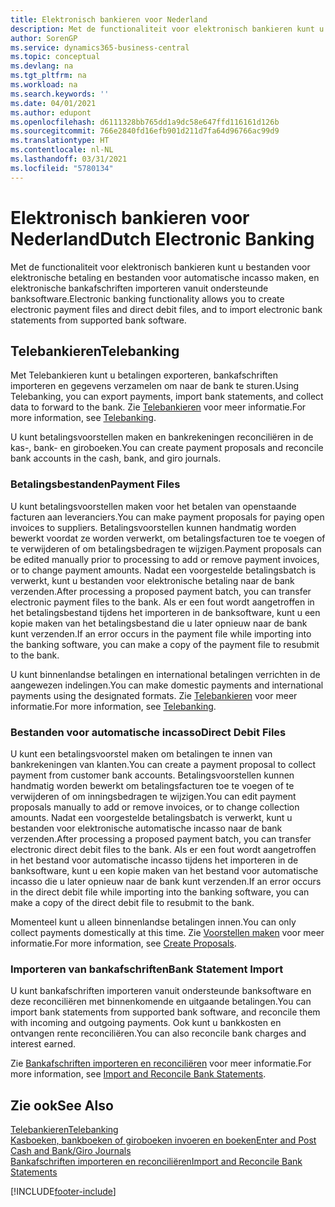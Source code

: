 ```yaml
---
title: Elektronisch bankieren voor Nederland
description: Met de functionaliteit voor elektronisch bankieren kunt u bestanden voor elektronische betaling en bestanden voor automatische incasso maken, en elektronische bankafschriften importeren vanuit ondersteunde banksoftware.
author: SorenGP
ms.service: dynamics365-business-central
ms.topic: conceptual
ms.devlang: na
ms.tgt_pltfrm: na
ms.workload: na
ms.search.keywords: ''
ms.date: 04/01/2021
ms.author: edupont
ms.openlocfilehash: d6111328bb765dd1a9dc58e647ffd116161d126b
ms.sourcegitcommit: 766e2840fd16efb901d211d7fa64d96766ac99d9
ms.translationtype: HT
ms.contentlocale: nl-NL
ms.lasthandoff: 03/31/2021
ms.locfileid: "5780134"
---
```

# <a name="dutch-electronic-banking"></a><span data-ttu-id="f0ff0-103">Elektronisch bankieren voor Nederland</span><span class="sxs-lookup"><span data-stu-id="f0ff0-103">Dutch Electronic Banking</span></span>

<span data-ttu-id="f0ff0-104">Met de functionaliteit voor elektronisch bankieren kunt u bestanden voor elektronische betaling en bestanden voor automatische incasso maken, en elektronische bankafschriften importeren vanuit ondersteunde banksoftware.</span><span class="sxs-lookup"><span data-stu-id="f0ff0-104">Electronic banking functionality allows you to create electronic payment files and direct debit files, and to import electronic bank statements from supported bank software.</span></span>  

## <a name="telebanking"></a><span data-ttu-id="f0ff0-105">Telebankieren</span><span class="sxs-lookup"><span data-stu-id="f0ff0-105">Telebanking</span></span>

<span data-ttu-id="f0ff0-106">Met Telebankieren kunt u betalingen exporteren, bankafschriften importeren en gegevens verzamelen om naar de bank te sturen.</span><span class="sxs-lookup"><span data-stu-id="f0ff0-106">Using Telebanking, you can export payments, import bank statements, and collect data to forward to the bank.</span></span> <span data-ttu-id="f0ff0-107">Zie [Telebankieren](telebanking.md) voor meer informatie.</span><span class="sxs-lookup"><span data-stu-id="f0ff0-107">For more information, see [Telebanking](telebanking.md).</span></span>  

<span data-ttu-id="f0ff0-108">U kunt betalingsvoorstellen maken en bankrekeningen reconciliëren in de kas-, bank- en giroboeken.</span><span class="sxs-lookup"><span data-stu-id="f0ff0-108">You can create payment proposals and reconcile bank accounts in the cash, bank, and giro journals.</span></span>  

### <a name="payment-files"></a><span data-ttu-id="f0ff0-109">Betalingsbestanden</span><span class="sxs-lookup"><span data-stu-id="f0ff0-109">Payment Files</span></span>

<span data-ttu-id="f0ff0-110">U kunt betalingsvoorstellen maken voor het betalen van openstaande facturen aan leveranciers.</span><span class="sxs-lookup"><span data-stu-id="f0ff0-110">You can make payment proposals for paying open invoices to suppliers.</span></span> <span data-ttu-id="f0ff0-111">Betalingsvoorstellen kunnen handmatig worden bewerkt voordat ze worden verwerkt, om betalingsfacturen toe te voegen of te verwijderen of om betalingsbedragen te wijzigen.</span><span class="sxs-lookup"><span data-stu-id="f0ff0-111">Payment proposals can be edited manually prior to processing to add or remove payment invoices, or to change payment amounts.</span></span> <span data-ttu-id="f0ff0-112">Nadat een voorgestelde betalingsbatch is verwerkt, kunt u bestanden voor elektronische betaling naar de bank verzenden.</span><span class="sxs-lookup"><span data-stu-id="f0ff0-112">After processing a proposed payment batch, you can transfer electronic payment files to the bank.</span></span> <span data-ttu-id="f0ff0-113">Als er een fout wordt aangetroffen in het betalingsbestand tijdens het importeren in de banksoftware, kunt u een kopie maken van het betalingsbestand die u later opnieuw naar de bank kunt verzenden.</span><span class="sxs-lookup"><span data-stu-id="f0ff0-113">If an error occurs in the payment file while importing into the banking software, you can make a copy of the payment file to resubmit to the bank.</span></span>  

<span data-ttu-id="f0ff0-114">U kunt binnenlandse betalingen en international betalingen verrichten in de aangewezen indelingen.</span><span class="sxs-lookup"><span data-stu-id="f0ff0-114">You can make domestic payments and international payments using the designated formats.</span></span> <span data-ttu-id="f0ff0-115">Zie [Telebankieren](telebanking.md) voor meer informatie.</span><span class="sxs-lookup"><span data-stu-id="f0ff0-115">For more information, see [Telebanking](telebanking.md).</span></span>  

### <a name="direct-debit-files"></a><span data-ttu-id="f0ff0-116">Bestanden voor automatische incasso</span><span class="sxs-lookup"><span data-stu-id="f0ff0-116">Direct Debit Files</span></span>

<span data-ttu-id="f0ff0-117">U kunt een betalingsvoorstel maken om betalingen te innen van bankrekeningen van klanten.</span><span class="sxs-lookup"><span data-stu-id="f0ff0-117">You can create a payment proposal to collect payment from customer bank accounts.</span></span> <span data-ttu-id="f0ff0-118">Betalingsvoorstellen kunnen handmatig worden bewerkt om betalingsfacturen toe te voegen of te verwijderen of om inningsbedragen te wijzigen.</span><span class="sxs-lookup"><span data-stu-id="f0ff0-118">You can edit payment proposals manually to add or remove invoices, or to change collection amounts.</span></span> <span data-ttu-id="f0ff0-119">Nadat een voorgestelde betalingsbatch is verwerkt, kunt u bestanden voor elektronische automatische incasso naar de bank verzenden.</span><span class="sxs-lookup"><span data-stu-id="f0ff0-119">After processing a proposed payment batch, you can transfer electronic direct debit files to the bank.</span></span> <span data-ttu-id="f0ff0-120">Als er een fout wordt aangetroffen in het bestand voor automatische incasso tijdens het importeren in de banksoftware, kunt u een kopie maken van het bestand voor automatische incasso die u later opnieuw naar de bank kunt verzenden.</span><span class="sxs-lookup"><span data-stu-id="f0ff0-120">If an error occurs in the direct debit file while importing into the banking software, you can make a copy of the direct debit file to resubmit to the bank.</span></span>  

<span data-ttu-id="f0ff0-121">Momenteel kunt u alleen binnenlandse betalingen innen.</span><span class="sxs-lookup"><span data-stu-id="f0ff0-121">You can only collect payments domestically at this time.</span></span> <span data-ttu-id="f0ff0-122">Zie [Voorstellen maken](how-to-create-proposals.md) voor meer informatie.</span><span class="sxs-lookup"><span data-stu-id="f0ff0-122">For more information, see [Create Proposals](how-to-create-proposals.md).</span></span>  

### <a name="bank-statement-import"></a><span data-ttu-id="f0ff0-123">Importeren van bankafschriften</span><span class="sxs-lookup"><span data-stu-id="f0ff0-123">Bank Statement Import</span></span>

<span data-ttu-id="f0ff0-124">U kunt bankafschriften importeren vanuit ondersteunde banksoftware en deze reconciliëren met binnenkomende en uitgaande betalingen.</span><span class="sxs-lookup"><span data-stu-id="f0ff0-124">You can import bank statements from supported bank software, and reconcile them with incoming and outgoing payments.</span></span> <span data-ttu-id="f0ff0-125">Ook kunt u bankkosten en ontvangen rente reconciliëren.</span><span class="sxs-lookup"><span data-stu-id="f0ff0-125">You can also reconcile bank charges and interest earned.</span></span>  

<span data-ttu-id="f0ff0-126">Zie [Bankafschriften importeren en reconciliëren](how-to-import-and-reconcile-bank-statements.md) voor meer informatie.</span><span class="sxs-lookup"><span data-stu-id="f0ff0-126">For more information, see [Import and Reconcile Bank Statements](how-to-import-and-reconcile-bank-statements.md).</span></span>  

## <a name="see-also"></a><span data-ttu-id="f0ff0-127">Zie ook</span><span class="sxs-lookup"><span data-stu-id="f0ff0-127">See Also</span></span>

[<span data-ttu-id="f0ff0-128">Telebankieren</span><span class="sxs-lookup"><span data-stu-id="f0ff0-128">Telebanking</span></span>](telebanking.md)  
[<span data-ttu-id="f0ff0-129">Kasboeken, bankboeken of giroboeken invoeren en boeken</span><span class="sxs-lookup"><span data-stu-id="f0ff0-129">Enter and Post Cash and Bank/Giro Journals</span></span>](how-to-enter-and-post-cash-and-bank-or-giro-journals.md)  
[<span data-ttu-id="f0ff0-130">Bankafschriften importeren en reconciliëren</span><span class="sxs-lookup"><span data-stu-id="f0ff0-130">Import and Reconcile Bank Statements</span></span>](how-to-import-and-reconcile-bank-statements.md)  


[!INCLUDE[footer-include](../../includes/footer-banner.md)]